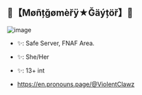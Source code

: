 ## 💚【Møñțğømèřÿ★Ğäýțöř】💜

![image](https://github.com/user-attachments/assets/4cad89bc-8995-4c93-918f-879473e00333)

- ✨: Safe Server, FNAF Area.
- ✨: She/Her
- ✨: 13+ int

- https://en.pronouns.page/@ViolentClawz
